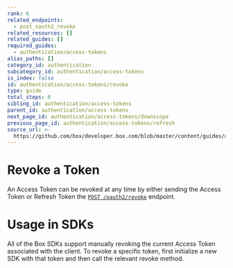 ```yaml
---
rank: 6
related_endpoints:
  - post_oauth2_revoke
related_resources: []
related_guides: []
required_guides:
  - authentication/access-tokens
alias_paths: []
category_id: authentication
subcategory_id: authentication/access-tokens
is_index: false
id: authentication/access-tokens/revoke
type: guide
total_steps: 8
sibling_id: authentication/access-tokens
parent_id: authentication/access-tokens
next_page_id: authentication/access-tokens/downscope
previous_page_id: authentication/access-tokens/refresh
source_url: >-
  https://github.com/box/developer.box.com/blob/master/content/guides/authentication/access-tokens/revoke.md
---
```


# Revoke a Token

An Access Token can be revoked at any time by either sending the Access Token or
Refresh Token the [`POST
/oauth2/revoke`](endpoint://post-oauth2-revoke) endpoint.

<Samples id='post_oauth2_revoke' >

</Samples>

<Message>

# Usage in SDKs

All of the Box SDKs support manually revoking the current Access Token
associated with the client. To revoke a specific token, first initialize a new
SDK with that token and then call the relevant revoke method.

</Message>
